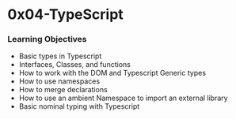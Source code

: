# 0x04-TypeScript

### Learning Objectives

- Basic types in Typescript
- Interfaces, Classes, and functions
- How to work with the DOM and Typescript
Generic types
- How to use namespaces
- How to merge declarations
- How to use an ambient Namespace to import an external library
- Basic nominal typing with Typescript